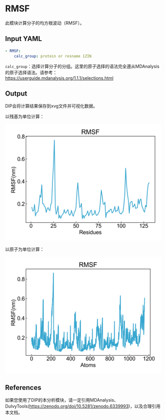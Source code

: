 # RMSF

此模块计算分子的均方根波动（RMSF）。

## Input YAML

```yaml
- RMSF:
    calc_group: protein or resname 1ZIN
```

`calc_group`：选择计算分子的分组。这里的原子选择的语法完全遵从MDAnalysis的原子选择语法。请参考：https://userguide.mdanalysis.org/1.1.1/selections.html


## Output

DIP会将计算结果保存到xvg文件并可视化数据。

以残基为单位计算：

![rmsf_residue](static/RMSF_rmsf_residue.png)

以原子为单位计算：

![rmsf_atom](static/RMSF_rmsf_atom.png)


## References

如果您使用了DIP的本分析模块，请一定引用MDAnalysis、DuIvyTools(https://zenodo.org/doi/10.5281/zenodo.6339993)，以及合理引用本文档。